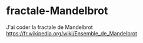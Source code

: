 # fractale-Mandelbrot

J'ai coder la fractale de Mandelbrot 
https://fr.wikipedia.org/wiki/Ensemble_de_Mandelbrot
